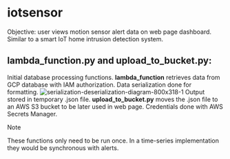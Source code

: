 # iotsensor
Objective: user views motion sensor alert data on web page dashboard. Similar to a smart IoT home intrusion detection system. 
<!-- Insert Image of Dashboard -->

## lambda_function.py and upload_to_bucket.py: 
Initial database processing functions.
**lambda_function** retrieves data from GCP database with IAM authorization. Data serialization done for formatting. 
![serialization-deserialization-diagram-800x318-1](https://github.com/smalo0/iotsensor/assets/128261499/1fb9b884-4f2f-4a6e-897e-537b7f50ecbb)
Output stored in temporary .json file.
**upload_to_bucket.py** moves the .json file to an AWS S3 bucket to be later used in web page. Credentials done with AWS Secrets Manager.
> [!NOTE]
> These functions only need to be run once. In a time-series implementation they would be synchronous with alerts.  
